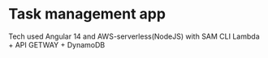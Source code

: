﻿# Task management app
 
Tech used 
Angular 14 and AWS-serverless(NodeJS) with SAM CLI 
Lambda + API GETWAY + DynamoDB
